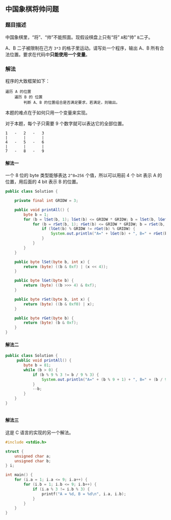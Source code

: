 ## 中国象棋将帅问题

### 题目描述
中国象棋里，“将”、“帅”不能照面。现假设棋盘上只有“将” `A`和“帅” `B`二子。

A、B 二子被限制在己方 `3*3` 的格子里运动。请写处一个程序，输出 A、B 所有合法位置。要求在代码中**只能使用一个变量**。

### 解法
程序的大致框架如下：
```
遍历 A 的位置
    遍历 B 的 位置
        判断 A、B 的位置组合是否满足要求，若满足，则输出。
```

本题的难点在于如何只用一个变量来实现。

对于本题，每个子只需要 9 个数字就可以表达它的全部位置。
```
1   -   2   -   3
|       |       |
4   -   5   -   6
|       |       |
7   -   8   -   9
```

#### 解法一
一个 8 位的 byte 类型能够表达 `2^8=256` 个值，所以可以用前 4 个 bit 表示 A 的位置，用后面的 4 bit 表示 B 的位置。

```java
public class Solution {

    private final int GRIDW = 3;

    public void printAll() {
        byte b = 1;
        for (b = lSet(b, 1); lGet(b) <= GRIDW * GRIDW; b = lSet(b, lGet(b) + 1)) {
            for (b = rSet(b, 1); rGet(b) <= GRIDW * GRIDW; b = rSet(b, rGet(b) + 1)) {
                if (lGet(b) % GRIDW != rGet(b) % GRIDW) {
                    System.out.println("A=" + lGet(b) + ", B=" + rGet(b));
                }
            }
        }
    }

    public byte lSet(byte b, int x) {
        return (byte) ((b & 0xf) | (x << 4));
    }

    public byte lGet(byte b) {
        return (byte) ((b >>> 4) & 0xf);
    }

    public byte rSet(byte b, int x) {
        return (byte) ((b & 0xf0) | x);
    }

    public byte rGet(byte b) {
        return (byte) (b & 0xf);
    }
}
```

#### 解法二

```java
public class Solution {
     public void printAll() {
        byte b = 81;
        while (b > 0) {
            if (b % 9 % 3 != b / 9 % 3) {
                System.out.println("A=" + (b % 9 + 1) + ", B=" + (b / 9 + 1));
            }
            --b;
        }
    }
}
   
```

#### 解法三
这是 C 语言的实现的另一个解法。

```c
#include <stdio.h>

struct {
	unsigned char a;
	unsigned char b;
} i;

int main() {
	for (i.a = 1; i.a <= 9; i.a++) {
		for (i.b = 1; i.b <= 9; i.b++) {
			if (i.a % 3 != i.b % 3) {
				printf("A = %d, B = %d\n", i.a, i.b);
			}
		}
	}
} 
```
